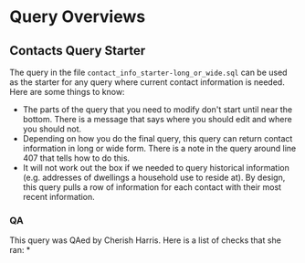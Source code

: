 # Query Overviews

## Contacts Query Starter
The query in the file `contact_info_starter-long_or_wide.sql` can be used as the starter for any query where current contact information is needed. Here are some things to know:
* The parts of the query that you need to modify don't start until near the bottom. There is a message that says where you should edit and where you should not.
* Depending on how you do the final query, this query can return contact information in long or wide form. There is a note in the query around line 407 that tells how to do this.
* It will not work out the box if we needed to query historical information (e.g. addresses of dwellings a household use to reside at). By design, this query pulls a row of information for each contact with their most recent information. 

### QA
This query was QAed by Cherish Harris. Here is a list of checks that she ran:
* 
